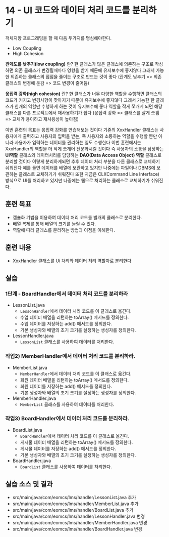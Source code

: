 # 14 - UI 코드와 데이터 처리 코드를 분리하기

객체지향 프로그래밍을 할 때 다음 두가지를 명심해야한다.

- Low Coupling
- High Cohesion

**관계도를 낮추기(low coupling)** 란? 한 클래스가 많은 클래스에 의존하는 구조로
작성하면 의존 클래스가 변경될때마다 영향을 받기 때문에 유지보수에 좋지않다
그래서 가능한 의존하는 클래스의 접점을 줄이는 구조로 만드는 것이 좋다
(관계도 낮추기 => 의존 클래스의 변경에 둔감 => 코드 변경이 줄어듬)

**응집력 강화(high cohesion)** 란? 한 클래스가 너무 다양한 역할을 수행하면 
클래스의 코드가 커지고 변경사항이 잦아지기 때문에 유지보수에 좋지않다
그래서 가능한 한 클래스가 한개의 역할만 수행하게 하는 것이 유지보수에 좋다
역할을 작게 쪼개게 되면 해당 클래스를 다른 프로젝트에서 재사용하기가 쉽다
(응집력 강화 => 클래스를 잘게 쪼갬 => 교체가 용이하고 재사용성이 높아짐)

이번 훈련의 목표는 응집력 강화를 연습해보는 것이다
기존의 XxxHandler 클래스는 사용자에게 출력하고 사용자의 입력을 받는, 
즉 사용자와 소통하는 역할을 수행할 뿐만 아니라 
사용자가 입력하는 데이터를 관리하는 일도 수행한다
이번 훈련에서는 XxxHandler의 역할을 더 작게 쪼개어 전문화시킬 것이다
즉 사용자의 소통을 담당하는 **UI역할** 클래스와
데이터처리를 담당하는 **DAO(Data Access Object) 역할** 클래스로 분리할 것이다
이렇게 분리하게되면 추후 데이터 처리 부분을 다른 클래스로 교체하기 쉬워진다
예를 들면 데이터를 배열에 보관하고 있지만
나중에는 파일이나 DBMS에 보관하는 클래스로 교체하기가 쉬워진다
또한 지금은 CLI(Command Line Interface) 방식으로 UI를 처리하고 있지만
나중에는 웹으로 처리하는 클래스로 교체하기가 쉬워진다.

## 훈련 목표

- 캡슐화 기법을 이용하여 데이터 처리 코드를 별개의 클래스로 분리한다.
- 배열 복제를 통해 배열의 크기를 늘릴 수 있다.
- 역할에 따라 클래스를 분리하는 방법과 이점을 이해한다.  

## 훈련 내용

- XxxHandler 클래스를 Ui 처리와 데이터 처리 역할자로 분리한다


## 실습


### 1단계 - BoardHandler에서 데이터 처리 코드를 분리하라

- LessonList.java
    - `LessonHandler`에서 데이터 처리 코드를 이 클래스로 옮긴다.
    - 수업 데이터 배열을 리턴하는 toArray() 메서드를 정의한다.
    - 수업 데이터를 저장하는 add() 메서드를 정의한다.
    - 기본 생성자와 배열의 초기 크기를 설정하는 생성자를 정의한다.  
- LessonHandler.java
    - `LessonList` 클래스를 사용하여 데이터를 처리한다.

### 작업2) MemberHandler에서 데이터 처리 코드를 분리하라.

- MemberList.java
    - `MemberHandler`에서 데이터 처리 코드를 이 클래스로 옮긴다.
    - 회원 데이터 배열을 리턴하는 toArray() 메서드를 정의한다.
    - 회원 데이터를 저장하는 add() 메서드를 정의한다.
    - 기본 생성자와 배열의 초기 크기를 설정하는 생성자를 정의한다.  
- MemberHandler.java
    - `MemberList` 클래스를 사용하여 데이터를 처리한다.

### 작업3) BoardHandler에서 데이터 처리 코드를 분리하라.

- BoardList.java
    - `BoardHandler`에서 데이터 처리 코드를 이 클래스로 옮긴다.
    - 게시물 데이터 배열을 리턴하는 toArray() 메서드를 정의한다.
    - 게시물 데이터를 저장하는 add() 메서드를 정의한다.
    - 기본 생성자와 배열의 초기 크기를 설정하는 생성자를 정의한다.  
- BoardHandler.java
    - `BoardList` 클래스를 사용하여 데이터를 처리한다.

## 실습 소스 및 결과

- src/main/java/com/eomcs/lms/handler/LessonList.java 추가
- src/main/java/com/eomcs/lms/handler/MemberList.java 추가
- src/main/java/com/eomcs/lms/handler/BoardList.java 추가
- src/main/java/com/eomcs/lms/handler/LessonHandler.java 변경
- src/main/java/com/eomcs/lms/handler/MemberHandler.java 변경
- src/main/java/com/eomcs/lms/handler/BoardHandler.java 변경